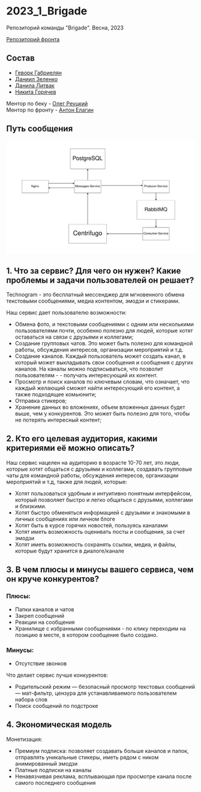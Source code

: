# 2023_1_Brigade

Репозиторий команды "Brigade". Весна, 2023

[Репозиторий фронта](https://github.com/frontend-park-mail-ru/2023_1_Brigade)

## Состав

- [Геворк Габриелян](https://github.com/Gev0rg)
- [Даниил Зеленко](https://github.com/Zela2520)
- [Данила Литвак](https://github.com/marcussss1)
- [Никита Горячев](https://github.com/niki-gor)

Ментор по беку - [Олег Реуцкий](https://github.com/astlok)  
Ментор по фронту - [Антон Елагин](https://github.com/AntonElagin)

## Путь сообщения

![first_iter](https://github.com/go-park-mail-ru/2023_1_Brigade/blob/marcussss1-patch-4/photo_2023-06-01_17-28-13.jpg)

## 1. Что за сервис? Для чего он нужен? Какие проблемы и задачи пользователей он решает?

Technogram - это бесплатный мессенджер для мгновенного обмена текстовыми сообщениями, медиа контентом, эмодзи и стикерами.

Наш сервис дает пользователю возможности:
- Обмена фото, и текстовыми сообщениями с одним или несколькими пользователями почти, особенно полезно для людей, которые хотят оставаться на связи с друзьями и коллегами;
- Создание групповых чатов. Это может быть полезно для командной работы, обсуждения интересов, организации мероприятий и т.д.
- Создание каналов. Каждый пользователь может создать канал, в который может выкладывать свои сообщения и сообщения с других каналов. На каналы можно подписываться, что позволит пользователям  - - получать интересующий их контент.
- Просмотр и поиск каналов по ключевым словам, что означает, что каждый желающий сможет найти интересующий его контент, а также подходящее комьюнити;
- Отправка стикеров;
- Хранение данных во вложениях, объем вложенных данных будет выше, чем у конкурентов. Это может быть полезно для того, чтобы не потерять интересный контент;


## 2. Кто его целевая аудитория, какими критериями её можно описать?

Наш сервис нацелен на аудиторию в возрасте 10-70 лет, это люди, которые хотят общаться с друзьями и коллегами, создавать групповые чаты для командной работы, обсуждения интересов, организации мероприятий и т.д, также для людей, которые:
- Хотят пользоваться удобным и интуитивно понятным интерфейсом, который позволяет быстро и легко общаться с друзьями, коллегами и близкими.
- Хотят быстро обменяться информацией с друзьями и знакомыми в личных сообщениях или личном блоге
- Хотят быть в курсе горячих новостей, пользуясь каналами
- Хотят иметь возможность оценивать посты и сообщения, за счет эмодзи
- Хотят иметь возможность сохранять ссылки, медиа, и файлы, которые будут хранится в диалоге/канале


## 3. В чем плюсы и минусы вашего сервиса, чем он круче конкурентов?

### Плюсы:

- Папки каналов и чатов
- Закреп сообщений
- Реакции на сообщения
- Хранилище с избранными сообщениями - по клику переходим на позицию в месте, в котором сообщение было создано.

### Минусы:

- Отсутствие звонков

Что делает сервис лучше конкурентов:
- Родительский режим — безопасный просмотр текстовых сообщений — мат-фильтр, цензура для устанавливаемого пользователем набора слов
- Поиск сообщений по подстроке


## 4. Экономическая модель
Монетизация:
- Премиум подписка: позволяет создавать больше каналов и папок, отправлять уникальные стикеры, иметь рядом с ником анимированный эмодзи
- Платные подписки на каналы
- Ненавязчивая реклама, всплывающая при просмотре канала после самого последнего сообщения
